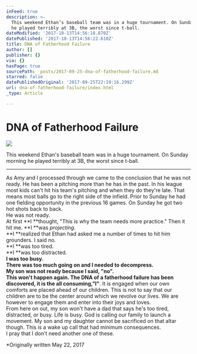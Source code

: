 ```yaml
---
inFeed: true
description: >-
  This weekend Ethan’s baseball team was in a huge tournament. On Sunday morning
  he played terribly at 3B, the worst since t-ball.
dateModified: '2017-10-13T14:56:18.870Z'
datePublished: '2017-10-13T14:56:22.610Z'
title: DNA of Fatherhood Failure
author: []
publisher: {}
via: {}
hasPage: true
sourcePath: _posts/2017-09-25-dna-of-fatherhood-failure.md
starred: false
datePublishedOriginal: '2017-09-25T22:19:16.299Z'
url: dna-of-fatherhood-failure/index.html
_type: Article

---
```

# DNA of Fatherhood Failure
![](https://the-grid-user-content.s3-us-west-2.amazonaws.com/458071ca-7b3e-4c1a-8563-8315722634f2.jpg)

This weekend Ethan's baseball team was in a huge tournament. On Sunday morning he played terribly at 3B, the worst since t-ball.

---

As Amy and I processed through we came to the conclusion that he was not ready. He has been a pitching more than he has in the past. In his league most kids can't hit his team's pitching and when they do they're late. That means most balls go to the right side of the infield. Prior to Sunday he had one fielding opportunity in the previous 16 games. On Sunday he got two hot shots back to back.  
He was not ready.  
At first **I **thought, "This is why the team needs more practice." Then it hit me. **I **was _projecting._  
**I **realized that Ethan had asked me a number of times to hit him grounders. I said no.  
**I **was too tired.  
**I **was too distracted.  
**I **was too busy.  
There was too much going on and I needed to decompress.  
My son was not ready because I said, "no".  
This won't happen again. The DNA of a fatherhood failure has been discovered, it is the all consuming,**"I"**. It is engaged when our own comforts are placed ahead of our children. This is not to say that our children are to be the center around which we revolve our lives. We are however to engage them and enter into their joys and loves.  
From here on out, my son won't have a dad that says he's too tired, distracted, or busy. Life is busy. God is calling our family to launch a movement. My son and my daughter cannot be sacrificed on that altar though. This is a wake up call that had minimum consequences.  
I pray that I don't need another one of these.

\*Originally written May 22, 2017